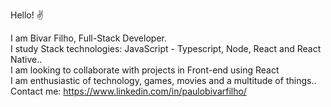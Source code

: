 Hello! :v:

I am Bivar Filho, Full-Stack Developer.<br/>
I study Stack technologies: JavaScript - Typescript, Node, React and React Native..<br/>
I am looking to collaborate with projects in Front-end using React<br/>
I am enthusiastic of technology, games, movies and a multitude of things..<br/>
Contact me: https://www.linkedin.com/in/paulobivarfilho/
